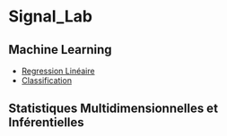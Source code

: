 # Signal_Lab
## Machine Learning
- [Regression Linéaire](#)
- [Classification](#)

## Statistiques Multidimensionnelles et Inférentielles




